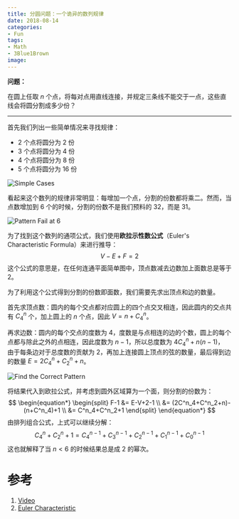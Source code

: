 ```yaml
---
title: 分圆问题：一个诡异的数列规律
date: 2018-08-14
categories:
- Fun
tags:
- Math
- 3Blue1Brown
image:
---
```


**问题：**

在圆上任取 $n$ 个点，将每对点用直线连接，并规定三条线不能交于一点，这些直线会将圆分割成多少份？

<!-- more -->

---

首先我们列出一些简单情况来寻找规律：

- $2$ 个点将圆分为 $2$ 份
- $3$ 个点将圆分为 $4$ 份
- $4$ 个点将圆分为 $8$ 份
- $5$ 个点将圆分为 $16$ 份

![Simple Cases](https://i.imgur.com/QvMBlyA.png)

看起来这个数列的规律非常明显：每增加一个点，分割的份数都将乘二。然而，当点数增加到 $6$ 个的时候，分割的份数不是我们预料的 $32$，而是 $31$。

![Pattern Fail at 6](https://i.imgur.com/TqeOUAo.png)

为了找到这个数列的通项公式，我们使用**欧拉示性数公式**（Euler's Characteristic Formula）来进行推导：
$$
V-E+F=2
$$
这个公式的意思是，在任何连通平面简单图中，顶点数减去边数加上面数总是等于 $2$。

为了利用这个公式得到分割的份数即面数，我们需要先求出顶点和边的数量。

首先求顶点数：圆内的每个交点都对应圆上的四个点交叉相连，因此圆内的交点共有 $C^n_4$ 个，加上圆上的 $n$ 个点，因此 $V=n+C^n_4$。

再求边数：圆内的每个交点的度数为 $4$，度数是与点相连的边的个数，圆上的每个点都与除此之外的点相连，因此度数为 $n-1$，所以总度数为 $4C^n_4+n(n-1)$， 由于每条边对于总度数的贡献为 $2$，再加上连接圆上顶点的弦的数量，最后得到边的数量 $E=2C^n_4+C^n_2+n$。

![Find the Correct Pattern](https://i.imgur.com/F7Tp3gW.png)

将结果代入到欧拉公式，并考虑到圆外区域算为一个面，则分割的份数为：
$$
\begin{equation*}
\begin{split}
F-1 &= E-V+2-1 \\
&= (2C^n_4+C^n_2+n)-(n+C^n_4)+1 \\
&= C^n_4+C^n_2+1
\end{split}
\end{equation*}
$$
由排列组合公式，上式可以继续分解：
$$
C^n_4+C^n_2+1 = C^{n-1}_4+C^{n-1}_3+C^{n-1}_2+C^{n-1}_1+C^{n-1}_0
$$
这也就解释了当 $n<6$ 的时候结果总是成 $2$ 的幂次。

# 参考

1. [Video](https://www.bilibili.com/video/av19849697)
2. [Euler Characteristic](https://en.wikipedia.org/wiki/Euler_characteristic)
